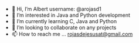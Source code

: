 - 👋 Hi, I’m Albert username: @arojasd1
- 👀 I’m interested in Java and Python development
- 🌱 I’m currently learning C, Java and Python
- 💞️ I’m looking to collaborate on any projects
- 📫 How to reach me ... rojasdejesusat@gmail.com

<!---
Altrum/Altrum is a ✨ special ✨ repository because its `README.md` (this file) appears on your GitHub profile.
You can click the Preview link to take a look at your changes.
--->
